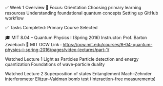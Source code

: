 ✅ Week 1 Overview
🎯 Focus:
Orientation
Choosing primary learning resources
Understanding foundational quantum concepts
Setting up GitHub workflow

✅ Tasks Completed:
Primary Course Selected

🎓 MIT 8.04 – Quantum Physics I (Spring 2016)
Instructor: Prof. Barton Zwiebach
🔗 MIT OCW Link : https://ocw.mit.edu/courses/8-04-quantum-physics-i-spring-2016/pages/video-lectures/part-1/ 

Watched Lecture 1
Light as Particles
Particle detection and energy quantization
Foundations of wave-particle duality

Watched Lecture 2
Superposition of states
Entanglement
Mach–Zehnder interferometer
Elitzur–Vaidman bomb test (Interaction-free measurements)
